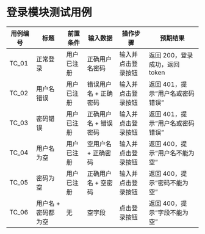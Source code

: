 # 登录模块测试用例

| 用例编号 | 标题           | 前置条件 | 输入数据       | 操作步骤         | 预期结果                     |
|----------|----------------|----------|----------------|------------------|------------------------------|
| TC_01    | 正常登录       | 用户已注册 | 正确用户名密码 | 输入并点击登录按钮 | 返回 200，登录成功，返回 token |
| TC_02    | 用户名错误     | 用户已注册 | 错误用户名 + 正确密码 | 输入并点击登录按钮 | 返回 401，提示“用户名或密码错误” |
| TC_03    | 密码错误       | 用户已注册 | 正确用户名 + 错误密码 | 输入并点击登录按钮 | 返回 401，提示“用户名或密码错误” |
| TC_04    | 用户名为空     | 用户已注册 | 空用户名 + 正确密码 | 输入并点击登录按钮 | 返回 400，提示“用户名不能为空” |
| TC_05    | 密码为空       | 用户已注册 | 正确用户名 + 空密码 | 输入并点击登录按钮 | 返回 400，提示“密码不能为空” |
| TC_06    | 用户名 + 密码都为空 | 无       | 空字段         | 点击登录按钮       | 返回 400，提示“字段不能为空” |

